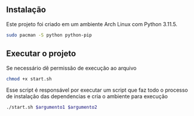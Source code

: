 ## Instalação
Este projeto foi criado em um ambiente Arch Linux com Python 3.11.5.

```sh
sudo pacman -S python python-pip
```

## Executar o projeto

Se necessário dê permissão de execução ao arquivo
```sh
chmod +x start.sh
```

Esse script é responsável por executar um script que faz todo o processo de instalação das dependencias e cria o ambiente para execução

```sh
./start.sh $argumento1 $argumento2
```